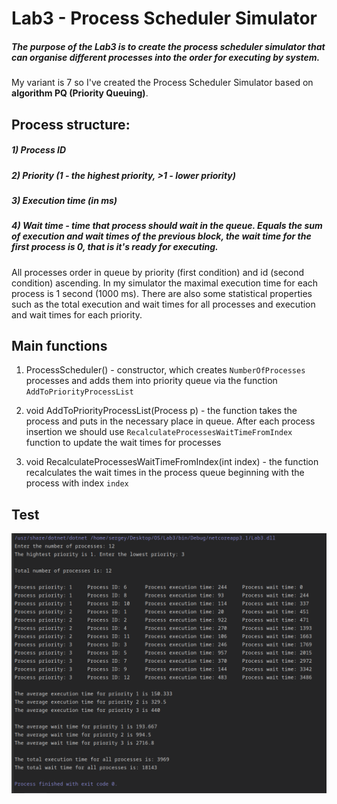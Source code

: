 # Lab3 - Process Scheduler Simulator

##### The purpose of the Lab3 is to create the process scheduler simulator that can organise different processes into the order for executing by system.

My variant is 7 so I've created the Process Scheduler Simulator based on 
**algorithm PQ (Priority Queuing)**.

## Process structure:
##### 1) Process ID
##### 2) Priority (1 - the highest priority, >1 - lower priority)
##### 3) Execution time (in ms)
##### 4) Wait time - time that process should wait in the queue. Equals the sum of execution and wait times of the previous block, the wait time for the first process is 0, that is it's ready for executing.

All processes order in queue by priority (first condition) and id (second condition) ascending.
In my simulator the maximal execution time for each process is 1 second (1000 ms).
There are also some statistical properties such as the total execution and wait times for all processes and
execution and wait times for each priority.

## Main functions

1) ProcessScheduler() - constructor, which creates `NumberOfProcesses` processes
and adds them into priority queue via the function `AddToPriorityProcessList`

2) void AddToPriorityProcessList(Process p) - the function takes the process and puts in the necessary place in queue.
After each process insertion we should use `RecalculateProcessesWaitTimeFromIndex` function to update the wait times for processes

3) void RecalculateProcessesWaitTimeFromIndex(int index) - the function recalculates the wait times in the process queue beginning with the process with index `index`

## Test 

![](img/Screenshot_20201125_222154.png)

